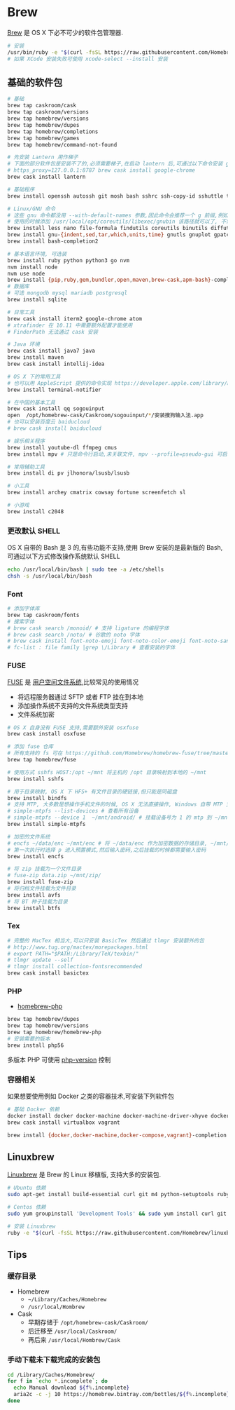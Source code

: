 # Brew
[Brew](http://brew.sh/) 是 OS X 下必不可少的软件包管理器.

```bash
# 安装
/usr/bin/ruby -e "$(curl -fsSL https://raw.githubusercontent.com/Homebrew/install/master/install)"
# 如果 XCode 安装失败可使用 xcode-select --install 安装
```

## 基础的软件包

```bash
# 基础
brew tap caskroom/cask
brew tap caskroom/versions
brew tap homebrew/versions
brew tap homebrew/dupes
brew tap homebrew/completions
brew tap homebrew/games
brew tap homebrew/command-not-found

# 先安装 Lantern 用作梯子
# 下面的部分软件包是安装不了的,必须需要梯子,在启动 lantern 后,可通过以下命令安装 google-chrome
# https_proxy=127.0.0.1:8787 brew cask install google-chrome
brew cask install lantern

# 基础程序
brew install openssh autossh git mosh bash sshrc ssh-copy-id sshuttle tmux vim

# Linux/GNU 命令
# 这些 gnu 命令都没用 --with-default-names 参数,因此命令会推荐一个 g 前缀,例如 gawk
# 使用的时候添加 /usr/local/opt/coreutils/libexec/gnubin 该路径就可以了, 不需要 g 前缀
brew install less nano file-formula findutils coreutils binutils diffutils wget rsync svn unzip gzip wdiff
brew install gnu-{indent,sed,tar,which,units,time} gnutls gnuplot gpatch grep
brew install bash-completion2

# 基本语言环境, 可选装
brew install ruby python python3 go nvm
nvm install node
nvm use node
brew install {pip,ruby,gem,bundler,open,maven,brew-cask,apm-bash}-completion
# 数据库
# 可选 mongodb mysql mariadb postgresql
brew install sqlite

# 日常工具
brew cask install iterm2 google-chrome atom
# xtrafinder 在 10.11 中需要额外配置才能使用
# FinderPath 无法通过 cask 安装

# Java 环境
brew cask install java7 java
brew install maven
brew cask install intellij-idea

# OS X 下的常用工具
# 也可以用 AppleScript 提供的命令实现 https://developer.apple.com/library/mac/documentation/AppleScript/Conceptual/AppleScriptLangGuide/reference/ASLR_cmds.html#//apple_ref/doc/uid/TP40000983-CH216-SW224
brew install terminal-notifier

# 在中国的基本工具
brew cask install qq sogouinput
open  /opt/homebrew-cask/Caskroom/sogouinput/*/安装搜狗输入法.app
# 也可以安装百度云 baiducloud
# brew cask install baiducloud

# 娱乐相关程序
brew install youtube-dl ffmpeg cmus
brew install mpv # 只是命令行启动,未关联文件, mpv --profile=pseudo-gui 可启动伪 UI

# 常用辅助工具
brew install di pv jlhonora/lsusb/lsusb

# 小工具
brew install archey cmatrix cowsay fortune screenfetch sl

# 小游戏
brew install c2048
```

### 更改默认 SHELL

OS X 自带的 Bash 是 3 的,有些功能不支持,使用 Brew 安装的是最新版的 Bash, 可通过以下方式修改操作系统默认 SHELL

```bash
echo /usr/local/bin/bash | sudo tee -a /etc/shells
chsh -s /usr/local/bin/bash
```

### Font
```bash
# 添加字体库
brew tap caskroom/fonts
# 搜索字体
# brew cask search /monoid/ # 支持 ligature 的编程字体
# brew cask search /noto/ # 谷歌的 noto 字体
# brew cask install font-noto-emoji font-noto-color-emoji font-noto-sans-cjk-sc
# fc-list : file family |grep \/Library # 查看安装的字体
```

### FUSE
[FUSE](https://en.wikipedia.org/wiki/Filesystem_in_Userspace) 是 [用户空间文件系统](https://zh.wikipedia.org/wiki/FUSE),比较常见的使用情况

* 将远程服务器通过 SFTP 或者 FTP 挂在到本地
* 添加操作系统不支持的文件系统类型支持
* 文件系统加密

```bash
# OS X 自身没有 FUSE 支持,需要额外安装 osxfuse
brew cask install osxfuse

# 添加 fuse 仓库
# 所有支持的 fs 可在 https://github.com/Homebrew/homebrew-fuse/tree/master/Formula 看到
brew tap homebrew/fuse

# 使用方式 sshfs HOST:/opt ~/mnt 将主机的 /opt 目录映射到本地的 ~/mnt
brew install sshfs

# 用于目录映射, OS X 下 HFS+ 有文件目录的硬链接,但只能是同磁盘
brew install bindfs
# 支持 MTP, 大多数是想操作手机文件的时候, OS X 无法直接操作, Windows 自带 MTP 支持
# simple-mtpfs --list-devices # 查看所有设备
# simple-mtpfs --device 1  ~/mnt/android/ # 挂载设备号为 1 的 mtp 到 ~/mnt/android/
brew install simple-mtpfs

# 加密的文件系统
# encfs ~/data/enc ~/mnt/enc # 将 ~/data/enc 作为加密数据的存储目录, ~/mnt/enc 为挂载点
# 第一次执行时选择 p 进入预置模式,然后输入密码,之后挂载的时候都需要输入密码
brew install encfs

# 将 zip 挂载为一个文件目录
# fuse-zip data.zip ~/mnt/zip/
brew install fuse-zip
# 将归档文件挂载为文件目录
brew install avfs
# 将 BT 种子挂载为目录
brew install btfs
```

### Tex
```bash
# 完整的 MacTex 相当大,可以只安装 BasicTex 然后通过 tlmgr 安装额外的包
# http://www.tug.org/mactex/morepackages.html
# export PATH="$PATH:/Library/TeX/texbin/"
# tlmgr update --self
# tlmgr install collection-fontsrecommended
brew cask install basictex
```

### PHP
* [homebrew-php](https://github.com/Homebrew/homebrew-php)

```bash
brew tap homebrew/dupes
brew tap homebrew/versions
brew tap homebrew/homebrew-php
# 安装需要的版本
brew install php56
```

多版本 PHP 可使用 [php-version](https://github.com/wilmoore/php-version) 控制

### 容器相关
如果想要使用例如 Docker 之类的容器技术,可安装下列软件包

```bash
# 基础 Docker 依赖
docker install docker docker-machine docker-machine-driver-xhyve docker-compose docker-swarm
brew cask install virtualbox vagrant

brew install {docker,docker-machine,docker-compose,vagrant}-completion docker-machine-completion
```

## Linuxbrew
[Linuxbrew](http://linuxbrew.sh/) 是 Brew 的 Linux 移植版, 支持大多的安装包.

```bash
# Ubuntu 依赖
sudo apt-get install build-essential curl git m4 python-setuptools ruby texinfo libbz2-dev libcurl4-openssl-dev libexpat-dev libncurses-dev zlib1g-dev

# Centos 依赖
sudo yum groupinstall 'Development Tools' && sudo yum install curl git irb m4 python-setuptools ruby texinfo bzip2-devel curl-devel expat-devel ncurses-devel zlib-devel

# 安装 Linuxbrew
ruby -e "$(curl -fsSL https://raw.githubusercontent.com/Homebrew/linuxbrew/go/install)"
```

## Tips


### 缓存目录

* Homebrew
  * `~/Library/Caches/Homebrew`
  * `/usr/local/Hombrew`
* Cask
  * 早期存储于 `/opt/homebrew-cask/Caskroom/`
  * 后迁移至 `/usr/local/Caskroom/`
  * 再后来 `/usr/local/Hombrew/Cask`


### 手动下载未下载完成的安装包
```bash
cd /Library/Caches/Homebrew/
for f in `echo *.incomplete`; do
  echo Manual download ${f%.incomplete}
  aria2c -c -j 10 https://homebrew.bintray.com/bottles/${f%.incomplete} && rm $f
done
```

